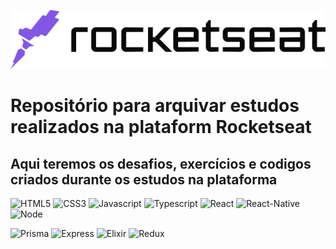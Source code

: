 [![Rocketseat](https://raw.githubusercontent.com/Rocketseat/awesome/master/assets/logo_rocketseat.png)](https://www.rocketseat.com.br/)

# Repositório para arquivar estudos realizados na plataform Rocketseat
## Aqui teremos os desafios, exercícios e codigos criados durante os estudos na plataforma 

![HTML5](https://img.shields.io/badge/HTML5-8257e5?style=for-the-badge&logo=html5&logoColor=white) ![CSS3](https://img.shields.io/badge/CSS3-8257e5?style=for-the-badge&logo=css3&logoColor=white) ![Javascript](https://img.shields.io/badge/JavaScript-8257e5?style=for-the-badge&logo=javascript&logoColor=white) ![Typescript](https://img.shields.io/badge/TypeScript-8257e5?style=for-the-badge&logo=typescript&logoColor=white) ![React](https://img.shields.io/badge/React-8257e5?style=for-the-badge&logo=react&logoColor=white) ![React-Native](https://img.shields.io/badge/React_Native-8257e5?style=for-the-badge&logo=react&logoColor=white) ![Node](https://img.shields.io/badge/Node.js-8257e5?style=for-the-badge&logo=nodedotjs&logoColor=white) 

![Prisma](https://img.shields.io/badge/Prisma-00875f?style=for-the-badge&logo=Prisma&logoColor=white) ![Express](https://img.shields.io/badge/Express.js-00875f?style=for-the-badge&logo=express&logoColor=white)  ![Elixir](https://img.shields.io/badge/Elixir-00875f?style=for-the-badge&logo=elixir&logoColor=white)  ![Redux](https://img.shields.io/badge/Redux-00875f?style=for-the-badge&logo=redux&logoColor=white) 